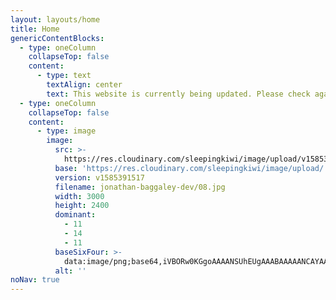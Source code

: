 ```yaml
---
layout: layouts/home
title: Home
genericContentBlocks:
  - type: oneColumn
    collapseTop: false
    content:
      - type: text
        textAlign: center
        text: This website is currently being updated. Please check again soon.
  - type: oneColumn
    collapseTop: false
    content:
      - type: image
        image:
          src: >-
            https://res.cloudinary.com/sleepingkiwi/image/upload/v1585391517/jonathan-baggaley-dev/08.jpg
          base: 'https://res.cloudinary.com/sleepingkiwi/image/upload/'
          version: v1585391517
          filename: jonathan-baggaley-dev/08.jpg
          width: 3000
          height: 2400
          dominant:
            - 11
            - 14
            - 11
          baseSixFour: >-
            data:image/png;base64,iVBORw0KGgoAAAANSUhEUgAAABAAAAANCAYAAACgu+4kAAAA9ElEQVQ4T42SiQrDMAxD4+Yc9P//tWfGM6gLYYMVjJMSS7JsSyX2ZVmCmXnwkVNKIcbod77eu8d93+G6Ls+EfQMAkGKC8wigYjKAlmvqMztFKBhViF0KfgLABnMp5QEZ5QNwnuenhdJyV9/qF+YRgP/qGWaFewCAzPOezELO2QHItDPLR4G8sPoqroBHUkJhrdVBYJECMf8F0FpzBTILAs4qlg8+RinQ+GAmtAcqVLFadcWjiXIf+QRm8pjCbds89n1/puBAMhHzAJCBAHBf19WlC4B8HMfHRAA0ZyTNWwigZq9WuD+mC0Bz1i5oO/VwnpQm9gb7JBwfT4rC6gAAAABJRU5ErkJggg==
          alt: ''
noNav: true
---
```

